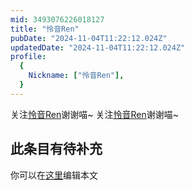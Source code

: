 ```yaml
---
mid: 3493076226018127
title: "怜音Ren"
pubDate: "2024-11-04T11:22:12.024Z"
updatedDate: "2024-11-04T11:22:12.024Z"
profile:
  {
    Nickname: ["怜音Ren"],
  }
---
```


关注[怜音Ren](https://space.bilibili.com/3493076226018127)谢谢喵~ 关注[怜音Ren](https://space.bilibili.com/3493076226018127)谢谢喵~

## 此条目有待补充
你可以在[这里](https://github.com/Yuhanawa/VTuber.ICU-Content/edit/master/v/怜音Ren/index.md)编辑本文
